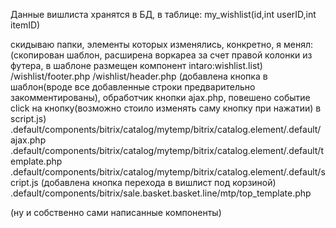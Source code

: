 Данные вишлиста хранятся в БД, в таблице: my_wishlist(id,int userID,int itemID)

скидываю папки, элементы которых изменялись, конкретно, я менял:
(скопирован шаблон, расширена воркареа за счет правой колонки из футера, в шаблоне размещен компонент intaro:wishlist.list)
/wishlist/footer.php
/wishlist/header.php
(добавлена кнопка в шаблон(вроде все добавленные строки предварительно закомментированы), обработчик кнопки ajax.php, повешено событие click на кнопку(возможно стоило изменять саму кнопку при нажатии) в script.js)
.default/components/bitrix/catalog/mytemp/bitrix/catalog.element/.default/ajax.php
.default/components/bitrix/catalog/mytemp/bitrix/catalog.element/.default/template.php
.default/components/bitrix/catalog/mytemp/bitrix/catalog.element/.default/script.js
(добавлена кнопка перехода в вишлист под корзиной)
.default/components/bitrix/sale.basket.basket.line/mtp/top_template.php

(ну и собственно сами написанные компоненты)
